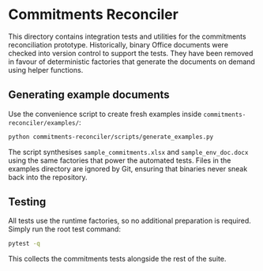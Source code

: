 # Commitments Reconciler

This directory contains integration tests and utilities for the commitments
reconciliation prototype. Historically, binary Office documents were checked
into version control to support the tests. They have been removed in favour of
deterministic factories that generate the documents on demand using helper
functions.

## Generating example documents

Use the convenience script to create fresh examples inside
`commitments-reconciler/examples/`:

```bash
python commitments-reconciler/scripts/generate_examples.py
```

The script synthesises `sample_commitments.xlsx` and `sample_env_doc.docx` using
the same factories that power the automated tests. Files in the examples
directory are ignored by Git, ensuring that binaries never sneak back into the
repository.

## Testing

All tests use the runtime factories, so no additional preparation is required.
Simply run the root test command:

```bash
pytest -q
```

This collects the commitments tests alongside the rest of the suite.
